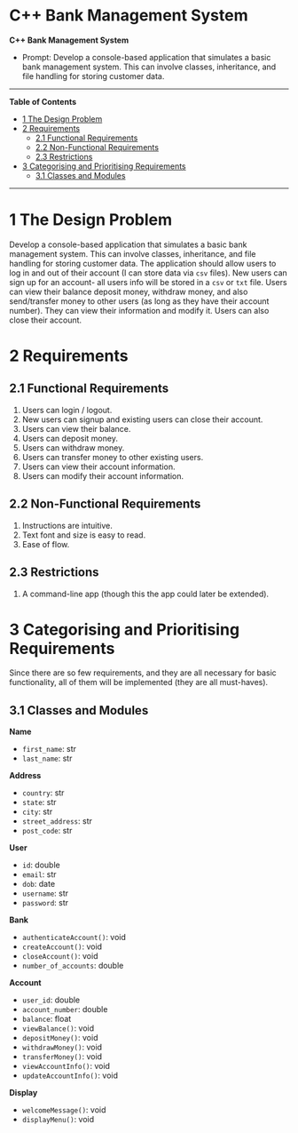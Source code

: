 # C++ Bank Management System
**C++ Bank Management System**
   - Prompt: Develop a console-based application that simulates a basic bank management system. This can involve classes, inheritance, and file handling for storing customer data.
 ***
 **Table of Contents**
 - [1 The Design Problem](#1-the-design-problem)
 - [2 Requirements](#2-requirements)
 	-  [2.1 Functional Requirements](#21-functional-requirements)
 	-  [2.2 Non-Functional Requirements](#22-non-functional-requirements)
 	-  [2.3 Restrictions](#23-restrictions)
-  [3 Categorising and Prioritising Requirements](#3-categorising-and-prioritising-requirements)
	-  [3.1 Classes and Modules](#31-classes-and-modules)
 ***
 # 1 The Design Problem
 Develop a console-based application that simulates a basic bank management system. This can involve classes, inheritance, and file handling for storing customer data. The application should allow users to log in and out of their account (I can store data via `csv` files). New users can sign up for an account- all users info will be stored in a `csv` or `txt` file. Users can view their balance deposit money, withdraw money, and also send/transfer money to other users (as long as they have their account number). They can view their information and modify it. Users can also close their account.
 
 # 2 Requirements
 ## 2.1 Functional Requirements
 1. Users can login / logout.
 2. New users can signup and existing users can close their account.
 3. Users can view their balance.
 5. Users can deposit money.
 6. Users can withdraw money.
 7. Users can transfer money to other existing users.
 8. Users can view their account information.
 9. Users can modify their account information.

## 2.2 Non-Functional Requirements
1. Instructions are intuitive.
2. Text font and size is easy to read.
3. Ease of flow.

## 2.3 Restrictions
1. A command-line app (though this the app could later be extended). 

# 3 Categorising and Prioritising Requirements
Since there are so few requirements, and they are all necessary for basic functionality, all of them will be implemented (they are all must-haves).

## 3.1 Classes and Modules
**Name**
- `first_name`: str
- `last_name`: str

**Address**
- `country`: str
- `state`: str
- `city`: str
- `street_address`: str
- `post_code`: str
  
**User**
- `id`: double
- `email`: str
- `dob`: date
- `username`: str
- `password`: str

**Bank**
- `authenticateAccount()`: void
- `createAccount()`: void
- `closeAccount()`: void
- `number_of_accounts`: double

**Account**
- `user_id`: double
- `account_number`: double
- `balance`: float
- `viewBalance()`: void
- `depositMoney()`: void
- `withdrawMoney()`: void
- `transferMoney()`: void
-  `viewAccountInfo()`: void
-  `updateAccountInfo()`: void

**Display**
- `welcomeMessage()`: void
- `displayMenu()`: void
